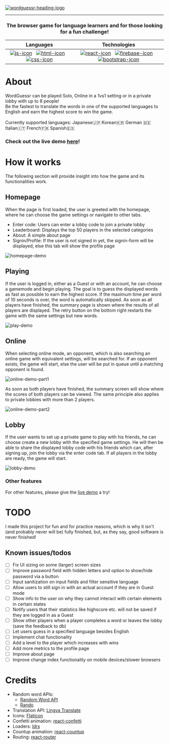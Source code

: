 [![wordguessr-heading-logo](https://github.com/user-attachments/assets/2b45a44d-41b0-46c0-8fa9-56b6a1a3bc4f)](https://wordguessr-765ac.web.app)
<hr/>

### <p align="center">The browser game for language learners and for those looking for a fun challenge!</p>
<div align="center">
  
|Languages|Technologies| 
|:---:|:---:|
|[![js-icon](https://skillicons.dev/icons?i=js)](https://en.wikipedia.org/wiki/JavaScript)&nbsp;&nbsp;&nbsp;[![html-icon](https://skillicons.dev/icons?i=html)](https://en.wikipedia.org/wiki/HTML)&nbsp;&nbsp;&nbsp;[![css-icon](https://skillicons.dev/icons?i=css)](https://en.wikipedia.org/wiki/CSS)|[![react-icon](https://skillicons.dev/icons?i=react)](https://react.dev/)&nbsp;&nbsp;&nbsp;[![firebase-icon](https://skillicons.dev/icons?i=firebase)](https://firebase.google.com/)&nbsp;&nbsp;&nbsp;[![bootstrap-icon](https://skillicons.dev/icons?i=bootstrap)](https://getbootstrap.com/)|
</div>

# About
WordGuessr can be played Solo, Online in a 1vs1 setting or in a private lobby with up to 8 people!<br/>
Be the fastest to translate the words in one of the supported languages to English and earn the highest score to win the game.<br/><br/>
Currently supported languages: Japanese🇯🇵 Korean🇰🇷 German 🇩🇪 Italian🇮🇹 French🇫🇷 Spanish🇪🇸

### Check out the live demo [here](https://wordguessr-765ac.web.app)!

# How it works
The following section will provide insight into how the game and its functionalities work.
## Homepage
When the page is first loaded, the user is greeted with the homepage, where he can choose the game settings or navigate to other tabs.
- Enter code: Users can enter a lobby code to join a private lobby
- Leaderboard: Displays the top 50 players in the selected categories
- About: A simple about page
- Signin/Profile: If the user is not signed in yet, the signin-form will be displayed, else this tab will show the profile page 

![homepage-demo](https://github.com/user-attachments/assets/468b3293-e641-4199-8b9c-ef42622a4d75)

## Playing
If the user is logged in, either as a Guest or with an account, he can choose a gamemode and begin playing. The goal is to guess the displayed words as fast as possible to earn the highest score. If the maximum time per word of 10 seconds is over, the word is automatically skipped. As soon as all players have finished, the summary page is shown where the results of all players are displayed. The retry button on the bottom right restarts the game with the same settings but new words.

![play-demo](https://github.com/user-attachments/assets/c1f7bc4e-ad2a-4be8-a06e-97077407c642)

## Online
When selecting online mode, an opponent, which is also searching an online game with equivalent settings, will be searched for. If an opponent exists, the game will start, else the user will be put in queue until a matching opponent is found.

![online-demo-part1](https://github.com/user-attachments/assets/5fcb9019-fece-4e19-a3c1-5cdf43deb38f)

As soon as both players have finished, the summary screen will show where the scores of both players can be viewed. The same principle also applies to private lobbies with more than 2 players.

![online-demo-part2](https://github.com/user-attachments/assets/5a7a1f71-560a-4b2a-b6f5-1c998ac29039)

## Lobby
If the user wants to set up a private game to play with his friends, he can choose create a new lobby with the specified game settings. He will then be able to share the displayed lobby code with his friends which can, after signing up, join the lobby via the enter code tab. If all players in the lobby are ready, the game will start. 

![lobby-demo](https://github.com/user-attachments/assets/5ede70b1-b0cb-49df-aa6a-bace362ea756)

### Other features
For other features, please give the [live demo](https://wordguessr-765ac.web.app) a try!

# TODO
I made this project for fun and for practice reasons, which is why it isn't (and probably never will be) fully finished, but, as they say, good software is never finished!
## Known issues/todos
- [ ] Fix UI sizing on some (larger) screen sizes
- [ ] Improve password field with hidden letters and option to show/hide password via a button
- [ ] Input sanitization on input fields and filter sensitive language
- [ ] Allow users to still sign in with an actual account if they are in Guest mode
- [ ] Show info to the user on why they cannot interact with certain elements in certain states
- [ ] Notify users that their statistics like highscore etc. will not be saved if they are logged in as a Guest
- [ ] Show other players when a player completes a word or leaves the lobby (save the feedback to db)
- [ ] Let users guess in a specified language besides English
- [ ] Implement chat functionality
- [ ] Add a level to the player which increases with wins
- [ ] Add more metrics to the profile page
- [ ] Improve about page
- [ ] Improve change index functionality on mobile devices/slower browsers

# Credits
- Random word APIs:
  - [Random Word API](https://random-word-api.herokuapp.com/home)
  - [Rando](https://random-word-api.vercel.app/)
- Translation API: [Lingva Translate](https://github.com/thedaviddelta/lingva-translate)
- Icons: [Flaticon](https://www.flaticon.com/)
- Confetti animation: [react-confetti](https://www.npmjs.com/package/react-confetti)
- Loaders: [ldrs](https://uiball.com/ldrs/)
- Countup animation: [react-countup](https://www.npmjs.com/package/react-countup)
- Routing: [react-router](https://reactrouter.com/)
